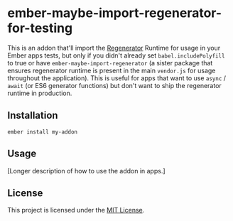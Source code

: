 # ember-maybe-import-regenerator-for-testing

This is an addon that'll import the
[Regenerator](https://github.com/facebook/regenerator)
Runtime for usage in your Ember apps tests, but only if you didn't already set
`babel.includePolyfill` to true or have `ember-maybe-import-regenerator` (a
sister package that ensures regenerator runtime is present in the main
`vendor.js` for usage throughout the application). This is useful for apps that
want to use `async` / `await` (or ES6 generator functions) but don't want to
ship the regenerator runtime in production.

Installation
------------------------------------------------------------------------------

```
ember install my-addon
```


Usage
------------------------------------------------------------------------------

[Longer description of how to use the addon in apps.]


License
------------------------------------------------------------------------------

This project is licensed under the [MIT License](LICENSE.md).
